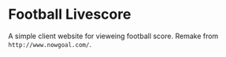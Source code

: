 # Football Livescore
A simple client website for vieweing football score.
Remake from `http://www.nowgoal.com/`.
